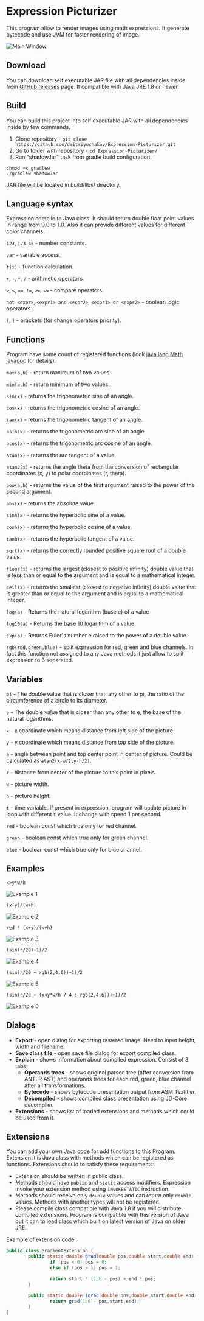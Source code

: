 # Expression Picturizer
This program allow to render images using math expressions. It generate bytecode and use JVM for faster rendering of image.

![Main Window](doc/img/main-window.png)

## Download

You can download self executable JAR file with all dependencies inside from [GitHub releases](https://github.com/dmitriyushakov/Expression-Picturizer/releases/) page. It compatible with Java JRE 1.8 or newer.

## Build

You can build this project into self executable JAR with all dependencies inside by few commands.
1. Clone repository - `git clone https://github.com/dmitriyushakov/Expression-Picturizer.git`
2. Go to folder with repository - `cd Expression-Picturizer/`
3. Run "shadowJar" task from gradle build configuration. 
```
chmod +x gradlew
./gradlew shadowJar
```
JAR file will be located in build/libs/ directory.

## Language syntax

Expression compile to Java class. It should return double float point values in range from 0.0 to 1.0. Also it can provide different values for different color channels.

`123`, `123.45` - number constants.

`var` - variable access.

`f(x)` - function calculation.

`+`, `-`, `*`, `/` - arithmetic operators.

`>`, `<`, `==`, `!=`, `>=`, `<=` - compare operators.

`not <expr>`, `<expr1> and <expr2>`, `<expr1> or <expr2>` - boolean logic operators.

`(`, `)` - brackets (for change operators priority).

## Functions

Program have some count of registered functions (look [java.lang.Math javadoc](https://docs.oracle.com/javase/8/docs/api/java/lang/Math.html) for details).

`max(a,b)` - return maximum of two values.

`min(a,b)` - return minimum of two values.

`sin(x)` - returns the trigonometric sine of an angle.

`cos(x)` - returns the trigonometric cosine of an angle.

`tan(x)` - returns the trigonometric tangent of an angle.

`asin(x)` - returns the trigonometric arc sine of an angle.

`acos(x)` - returns the trigonometric arc cosine of an angle.

`atan(x)` - returns the arc tangent of a value.

`atan2(x)` - returns the angle theta from the conversion of rectangular coordinates (x, y) to polar coordinates (r, theta).

`pow(a,b)` - returns the value of the first argument raised to the power of the second argument.

`abs(x)` - returns the absolute value.

`sinh(x)` - returns the hyperbolic sine of a value.

`cosh(x)` - returns the hyperbolic cosine of a value.

`tanh(x)` - returns the hyperbolic tangent of a value.

`sqrt(x)` - returns the correctly rounded positive square root of a double value.

`floor(x)` - returns the largest (closest to positive infinity) double value that is less than or equal to the argument and is equal to a mathematical integer.

`ceil(x)` - returns the smallest (closest to negative infinity) double value that is greater than or equal to the argument and is equal to a mathematical integer.

`log(a)` - Returns the natural logarithm (base e) of a value

`log10(a)` - Returns the base 10 logarithm of a value.

`exp(a)` - Returns Euler's number e raised to the power of a double value.

`rgb(red,green,blue)` - split expression for red, green and blue channels. In fact this function not assigned to any Java methods it just allow to split expression to 3 separated.

## Variables

`pi` - The double value that is closer than any other to pi, the ratio of the circumference of a circle to its diameter.

`e` - The double value that is closer than any other to e, the base of the natural logarithms.

`x` - x coordinate which means distance from left side of the picture.

`y` - y coordinate which means distance from top side of the picture.

`a` - angle between point and top center point in center of picture. Could be calculated as `atan2(x-w/2,y-h/2)`.

`r` - distance from center of the picture to this point in pixels.

`w` - picture width.

`h` - picture height.

`t` - time variable. If present in expression, program will update picture in loop with different `t` value. It change with speed 1 per second.

`red` - boolean const which true only for red channel.

`green` - boolean const which true only for green channel.

`blue` - boolean const which true only for blue channel.

## Examples

`x>y*w/h`

![Example 1](doc/img/example1.png)

`(x+y)/(w+h)`

![Example 2](doc/img/example2.png)

`red * (x+y)/(w+h)`

![Example 3](doc/img/example3.png)

`(sin(r/20)+1)/2`

![Example 4](doc/img/example4.png)

`(sin(r/20 + rgb(2,4,6))+1)/2`

![Example 5](doc/img/example5.png)

`(sin(r/20 + (x<y*w/h ? 4 : rgb(2,4,6)))+1)/2`

![Example 6](doc/img/example6.png)

## Dialogs

- **Export** - open dialog for exporting rastered image. Need to input height, width and filename.
- **Save class file** - open save file dialog for export compiled class.
- **Explain** - shows information about compiled expression. Consist of 3 tabs:
  - **Operands trees** - shows original parsed tree (after conversion from ANTLR AST) and operands trees for each red, green, blue channel after all transformations.
  - **Bytecode** - shows bytecode presentation output from ASM Textifier.
  - **Decompiled** - shows compiled class presentation using JD-Core decompiler.
- **Extensions** - shows list of loaded extensions and methods which could be used from it.

## Extensions

You can add your own Java code for add functions to this Program. Extension it is Java class with methods which can be registered as functions. Extensions should to satisfy these requirements:

- Extension should be written in public class.
- Methods should have `public` and `static` access modifiers. Expression invoke your extension method using `INVOKESTATIC` instruction.
- Methods should receive only `double` values and can return only `double` values. Methods with another types will not be registered.
- Please compile class compatible with Java 1.8 if you will distribute compiled extensions. Program is compatible with this version of Java but it can to load class which built on latest version of Java on older JRE.

Example of extension code:
```java
public class GradientExtension {
        public static double grad(double pos,double start,double end) {
                if (pos < 0) pos = 0;
                else if (pos > 1) pos = 1;

                return start * (1.0 - pos) + end * pos;
        }

        public static double igrad(double pos,double start,double end) {
                return grad(1.0 - pos,start,end);
        }
}
```